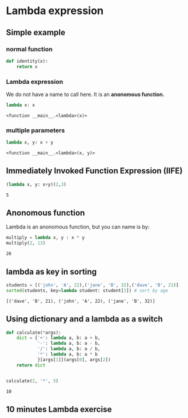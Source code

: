 # Lambda expression

## Simple example
### normal function


```python
def identity(x):
    return x
```

### Lambda expression
We do not have a name to call here. It is an **anonomous function.**


```python
lambda x: x
```




    <function __main__.<lambda>(x)>



### multiple parameters


```python
lambda x, y: x + y
```




    <function __main__.<lambda>(x, y)>



## Immediately Invoked Function Expression (IIFE)


```python
(lambda x, y: x+y)(2,3)
```




    5



## Anonomous function
Lambda is an anonomous function, but you can name is by:  


```python
multiply = lambda x, y : x * y
multiply(2, 13)
```




    26



## lambda as key in sorting


```python
students = [('john', 'A', 22),('jane', 'B', 32),('dave', 'B', 21)]
sorted(students, key=lambda student: student[2]) # sort by age
```




    [('dave', 'B', 21), ('john', 'A', 22), ('jane', 'B', 32)]



##  Using dictionary and a lambda as a switch


```python
def calculate(*args):
    dict = {'+': lambda a, b: a + b,
            '-': lambda a, b: a - b,
            '/': lambda a, b: a / b,
            '*': lambda a, b: a * b
            }[args[1]](args[0], args[2])
    return dict


calculate(2, '*', 5)
```




    10



## 10 minutes Lambda exercise


```python

```

